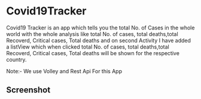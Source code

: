 # Covid19Tracker
Covid19 Tracker is an app which tells you the total No. of Cases in the whole world with the 
whole analysis like total No. of cases, total deaths,total Recoverd, Critical cases, Total deaths
and on second Activity I have added a listView which when clicked total No. of cases, total deaths,total Recoverd,
Critical cases, Total deaths will be shown for the respective country.

Note:- We use Volley and Rest Api For this App

## Screenshot
